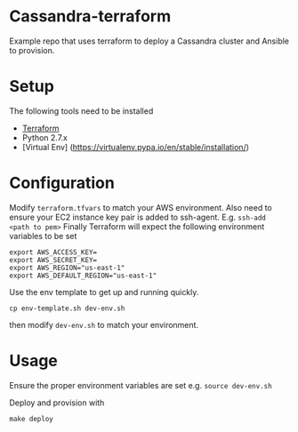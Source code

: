# Cassandra-terraform

Example repo that uses terraform to deploy a Cassandra cluster and Ansible to provision.

# Setup

The following tools need to be installed

- [Terraform](https://www.terraform.io/)
- Python 2.7.x
- [Virtual Env] (https://virtualenv.pypa.io/en/stable/installation/)


# Configuration

Modify `terraform.tfvars` to match your AWS environment.
Also need to ensure your EC2 instance key pair is added to ssh-agent. E.g. `ssh-add <path to pem>`
Finally Terraform will expect the following environment variables to be set

```
export AWS_ACCESS_KEY=
export AWS_SECRET_KEY=
export AWS_REGION="us-east-1"
export AWS_DEFAULT_REGION="us-east-1"
```

Use the env template to get up and running quickly.
```
cp env-template.sh dev-env.sh
```
then modify `dev-env.sh` to match your environment.

# Usage

Ensure the proper environment variables are set e.g. `source dev-env.sh`

Deploy and provision with

`make deploy`
